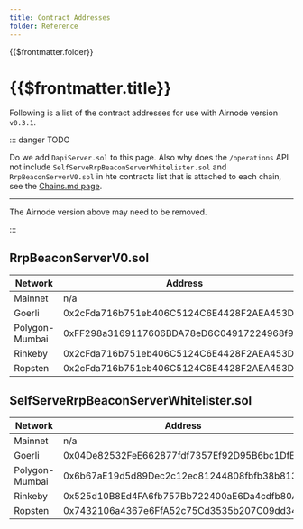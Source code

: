 ```yaml
---
title: Contract Addresses
folder: Reference
---
```


<TitleSpan>{{$frontmatter.folder}}</TitleSpan>

# {{$frontmatter.title}}

<VersionWarning/>

<TocHeader />
<TOC class="table-of-contents" :include-level="[2,3]" />

Following is a list of the contract addresses for use with Airnode version
`v0.3.1`.

::: danger TODO

Do we add `DapiServer.sol` to this page. Also why does the `/operations` API not
include `SelfServeRrpBeaconServerWhitelister.sol` and `RrpBeaconServerV0.sol` in
hte contracts list that is attached to each chain, see the
[Chains.md page](./chains.md). <hr/>

The Airnode version above may need to be removed.

:::

## RrpBeaconServerV0.sol

<!-- https://github.com/api3dao/beacon-setup-guide/blob/main/deployments/0.3.1/goerli.json -->

| Network        | Address                                    |
| -------------- | ------------------------------------------ |
| Mainnet        | n/a                                        |
| Goerli         | 0x2cFda716b751eb406C5124C6E4428F2AEA453D96 |
| Polygon-Mumbai | 0xFF298a3169117606BDA78eD6C04917224968f9b5 |
| Rinkeby        | 0x2cFda716b751eb406C5124C6E4428F2AEA453D96 |
| Ropsten        | 0x2cFda716b751eb406C5124C6E4428F2AEA453D96 |

## SelfServeRrpBeaconServerWhitelister.sol

<!-- https://github.com/api3dao/utility-contracts/tree/main/SelfServeRrpBeaconServerWhitelister/deployments -->

| Network        | Address                                    |
| -------------- | ------------------------------------------ |
| Mainnet        | n/a                                        |
| Goerli         | 0x04De82532FeE662877fdf7357Ef92D95B6bc1DfE |
| Polygon-Mumbai | 0x6b67aE19d5d89Dec2c12ec81244808fbfb38b813 |
| Rinkeby        | 0x525d10B8Ed4FA6fb757Bb722400aE6Da4cdfb80A |
| Ropsten        | 0x7432106a4367e6FfA52c75Cd3535b207C09dd34b |
